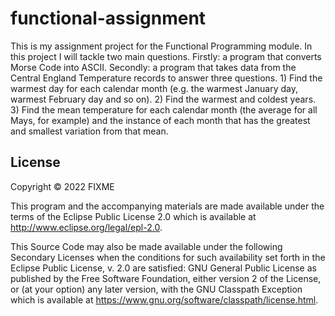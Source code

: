 # functional-assignment

This is my assignment project for the Functional Programming module.
In this project I will tackle two main questions.
Firstly: a program that converts Morse Code into ASCII.
Secondly: a program that takes data from the Central England Temperature records to answer three questions.
    1) Find the warmest day for each calendar month (e.g. the warmest January day, warmest February day and so on).
    2) Find the warmest and coldest years.
    3) Find the mean temperature for each calendar month (the average for all Mays, for example) and the instance of each month that has the greatest and smallest variation from that mean.



## License

Copyright © 2022 FIXME

This program and the accompanying materials are made available under the
terms of the Eclipse Public License 2.0 which is available at
http://www.eclipse.org/legal/epl-2.0.

This Source Code may also be made available under the following Secondary
Licenses when the conditions for such availability set forth in the Eclipse
Public License, v. 2.0 are satisfied: GNU General Public License as published by
the Free Software Foundation, either version 2 of the License, or (at your
option) any later version, with the GNU Classpath Exception which is available
at https://www.gnu.org/software/classpath/license.html.
